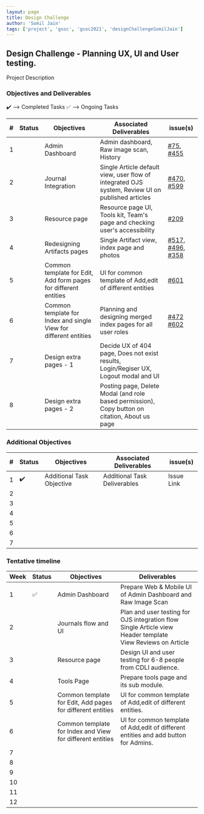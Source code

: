 ```yaml
---
layout: page
title: Design Challenge
author: 'Somil Jain'
tags: ['project', 'gsoc', 'gsoc2021', 'designChallengeSomilJain']
---
```


## Design Challenge - Planning UX, UI and User testing.

Project Description

### Objectives and Deliverables

:heavy_check_mark: --> Completed Tasks
:white_check_mark: --> Ongoing Tasks

| \# | Status  | Objectives                    | Associated Deliverables         | issue(s) |
| --- | --- | ----------------------------- | ---------------------------------------------- | -------- |
| 1 ||  Admin Dashboard | Admin dashboard, Raw image scan, History | [#75](https://gitlab.com/cdli/framework/-/issues/75), [#455](https://gitlab.com/cdli/framework/-/issues/455)  |
| 2 ||  Journal Integration | Single Article default view, user flow of integrated OJS system, Review UI on published articles | [#470](https://gitlab.com/cdli/framework/-/issues/470), [#599](https://gitlab.com/cdli/framework/-/issues/599) |
| 3 ||  Resource page | Resource page UI, Tools kit, Team's page and checking user's accessibility | [#209](https://gitlab.com/cdli/framework/-/issues/209)|
| 4 ||  Redesigning Artifacts pages | Single Artifact view, index page and photos  | [#517](https://gitlab.com/cdli/framework/-/issues/517), [#496](https://gitlab.com/cdli/framework/-/issues/496), [#358](https://gitlab.com/cdli/framework/-/issues/358)  |
| 5 ||  Common template for Edit, Add form pages for different entities | UI for common template of Add,edit of different entities | [#601](https://gitlab.com/cdli/framework/-/issues/602) |
| 6 ||  Common template for Index and single View for different entities| Planning and designing merged index pages for all user roles | [#472](https://gitlab.com/cdli/framework/-/issues/472)  [#602](https://gitlab.com/cdli/framework/-/issues/602) |
| 7 ||  Design extra pages - 1  | Decide UX of 404 page, Does not exist results, Login/Regiser UX, Logout modal and UI |  |
| 8 ||  Design extra pages - 2 | Posting page, Delete Modal (and role based permission), Copy button on citation, About us page |  |



### Additional Objectives

| \# | Status  | Objectives         | Associated Deliverables                                             | issue(s) |
| --- | --- | ------------------ | ------------------------------------------------------------------- | -------- |
| 1 | :heavy_check_mark: | Additional Task Objective  | Additional Task Deliverables | Issue Link        |
| 2 |  |   |  |  |
| 3 |  |   |  |  |
| 4 |  |   |  |  |
| 5 |  |   |  |  |
| 6 |  |   |  |  |
| 7 |  |   |  |  |


### Tentative timeline  

| Week | Status | Objectives | Deliverables |
|---|---|---|---|
|1| :white_check_mark:|  Admin Dashboard |   Prepare Web & Mobile UI of Admin Dashboard and Raw Image Scan  |
|2| |  Journals flow and UI |   Plan and user testing for OJS integration flow  <br>  Single Article view Header template <br> View Reviews on Article  |
|3| |  Resource page |   Design UI and user testing for 6-8 people from CDLI audience.   | 
|4| |  Tools Page |   Prepare tools page and its sub module.  | 
|5| |  Common template for Edit, Add pages for different entities |  UI for common template of Add,edit of different entities.  |  
|6| |  Common template for Index and View for different entities |  UI for common template of Add,edit of different entities and add button for Admins.  |  
|7| | | |
|8| | | |
|9| | | |
|10| | | |
|11| | | |
|12| | | |
 





